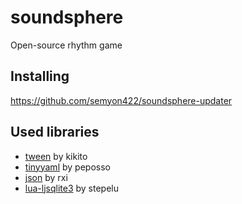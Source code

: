 # soundsphere
Open-source rhythm game
## Installing
https://github.com/semyon422/soundsphere-updater
## Used libraries
* [tween](https://github.com/kikito/tween.lua "tween") by kikito
* [tinyyaml](https://github.com/peposso/lua-tinyyaml "tinyyaml") by peposso
* [json](https://github.com/rxi/json.lua "json") by rxi
* [lua-ljsqlite3](https://github.com/stepelu/lua-ljsqlite3 "lua-ljsqlite3") by stepelu
